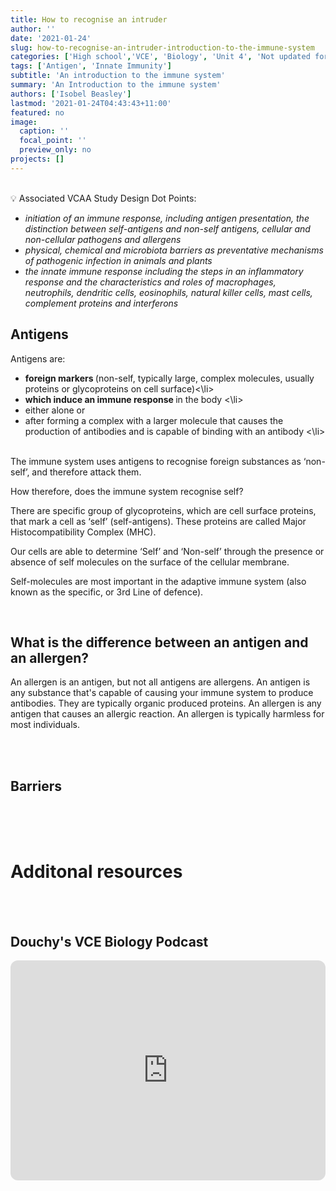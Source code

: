 ```yaml
---
title: How to recognise an intruder 
author: ''
date: '2021-01-24'
slug: how-to-recognise-an-intruder-introduction-to-the-immune-system
categories: ['High school','VCE', 'Biology', 'Unit 4', 'Not updated for current study design']
tags: ['Antigen', 'Innate Immunity']
subtitle: 'An introduction to the immune system'
summary: 'An Introduction to the immune system'
authors: ['Isobel Beasley']
lastmod: '2021-01-24T04:43:43+11:00'
featured: no
image:
  caption: ''
  focal_point: ''
  preview_only: no
projects: []
---
```


<br> 

<aside>
💡 Associated VCAA Study Design Dot Points: 
<br> 
<ul> <i> 
<li> initiation of an immune response, including antigen presentation, the distinction between self-antigens and non-self antigens, cellular and non-cellular pathogens and allergens </li>
<li> physical, chemical and microbiota barriers as preventative mechanisms of pathogenic infection in animals and plants </li>
<li>
the innate immune response including the steps in an inflammatory response and the characteristics and roles of macrophages, neutrophils, dendritic cells, eosinophils, natural killer cells, mast cells, complement proteins and interferons </li>
</i>
</ul>
</aside>

## Antigens


Antigens are:

<ul>
<li> <b> foreign markers </b> (non-self, typically large, complex molecules, usually proteins or glycoproteins on cell surface)<\li> 
<li> <b> which induce an immune response </b> in the body <\li> 
<li> either alone or </li>
<li> after forming a complex with a larger molecule that causes the production of antibodies and is capable of binding with an antibody <\li>
</ul>


<br> 
The immune system uses antigens to recognise foreign substances as ‘non-self’, and therefore attack them.
<br>

How therefore, does the immune system recognise self?

There are specific group of glycoproteins, which are cell surface proteins, that mark a cell as ‘self’ (self-antigens). These proteins are called Major Histocompatibility Complex (MHC). 

Our cells are able to determine ‘Self’ and ‘Non-self’ through the presence or absence of self molecules on the surface of the cellular membrane. 

Self-molecules are most important in the adaptive immune system (also known as the specific, or 3rd Line of defence). 

<br> 

## What is the difference between an antigen and  an allergen?

An allergen is an antigen, but not all antigens are allergens. An antigen is any substance that's capable of causing your immune system to produce antibodies. They are typically organic produced proteins. An allergen is any antigen that causes an allergic reaction. An allergen is typically harmless for most individuals. 

<br>
<br> 

## Barriers


<br>
<br>
<br>

# Additonal resources

<br>
<br> 

## Douchy's VCE Biology Podcast
 

<iframe style="border-radius:12px" src="https://open.spotify.com/embed/episode/2pqHstbbnTNf2MrB46FeBH?utm_source=generator" width="100%" height="352" frameBorder="0" allowfullscreen="" allow="autoplay; clipboard-write; encrypted-media; fullscreen; picture-in-picture" loading="lazy"></iframe>
